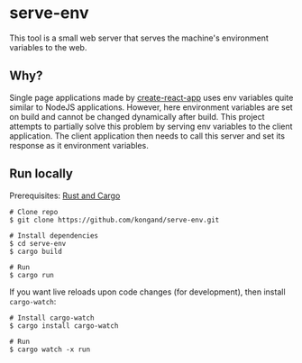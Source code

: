 # serve-env

This tool is a small web server that serves the machine's environment variables to the web. 

## Why?

Single page applications made by [create-react-app](https://create-react-app.dev/) uses env variables quite similar to NodeJS applications. However, here environment variables are set on build and cannot be changed dynamically after build. This project attempts to partially solve this problem by serving env variables to the client application. The client application then needs to call this server and set its response as it environment variables.

## Run locally

Prerequisites: [Rust and Cargo](https://www.rust-lang.org/tools/install)

```
# Clone repo
$ git clone https://github.com/kongand/serve-env.git

# Install dependencies
$ cd serve-env
$ cargo build

# Run
$ cargo run
```

If you want live reloads upon code changes (for development), then install ``cargo-watch``:

```
# Install cargo-watch
$ cargo install cargo-watch

# Run
$ cargo watch -x run
```
